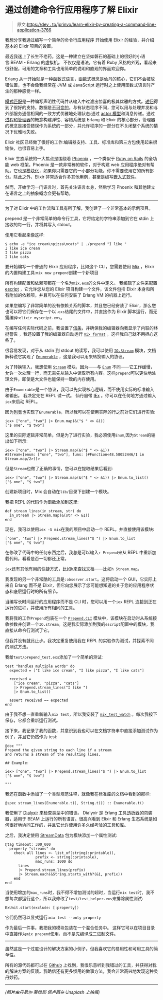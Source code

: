 # 通过创建命令行应用程序了解 Elixir

> 原文:[https://dev . to/jorinvo/learn-elixir-by-creating-a-command-line-application-3766](https://dev.to/jorinvo/learn-elixir-by-creating-a-command-line-application-3766)

我想分享我通过编写一个简单的命令行应用程序
开始使用 Elixir 的经验，并介绍基本的 Elixir 项目的设置。

最近我迷上了长生不老药。这是一种建立在坚如磐石的基础上的很好的小语言:BEAM - Erlang 的虚拟机。
不仅仅是语法，它有着 Ruby 风格的外观，看起来很舒服，可用的文章和工具也用简单的说明和直观的界面欢迎你。

Erlang 从一开始就是一种函数式语言，函数式概念是仙丹的核心，它们不会被放错位置，也不会像我经常在 JVM 或 JavaScript 运行时之上使用函数式语言时产生的那种感觉一样。

[模式匹配](https://elixir-lang.org/getting-started/pattern-matching.html)是一种编写声明性代码并从输入中过滤出惊喜的极其优雅的方式。[递归](https://elixir-lang.org/getting-started/recursion.html)得到了很好的支持。数据是[不可变的](http://madlep.com/presentations/immutable_data_in_elixir/)。与有状态程序不同，您可以用与处理并发和与外部服务通信相同的一致方式优雅地处理状态:通过 [actor 模型](https://theerlangelist.blogspot.de/2013/01/actors-in-erlangelixir.html)和消息传递。通过[进程和管理器](https://elixir-lang.org/getting-started/mix-otp/supervisor-and-application.html)的概念构建弹性、容错系统是 Erlang 和 Elixir 的核心部分，管理器的概念是接受错误作为系统的一部分，并允许程序的一部分在不关闭整个系统的情况下优雅地失败。

Elixir 社区已经做了很好的工作:编辑器支持、工具、标准库和第三方包使用起来很愉快，也很容易上手。

Elixir 生态系统的一大焦点是围绕着 [Phoenix](http://phoenixframework.org/) ，一个类似于 [Ruby on Rails](http://rubyonrails.org/) 的全功能 web 框架。Phoenix 是一款非常棒的软件，对于构建 web 应用程序绝对有帮助。它也是[模块化](http://theerlangelist.com/article/phoenix_is_modular)，如果你只需要它的一小部分功能，你不需要使用它的所有部分。除此之外，Elixir 非常适合许多其他用例，甚至是编写[嵌入式软件](https://nerves-project.org/)。

然而，开始学习一门语言时，首先关注语言本身，然后学习 Phoenix 和其他建立在语言之上的抽象概念会更有帮助。

* * *

为了对 Elixir 中的工作流和工具有所了解，我创建了一个非常基本的示例项目。

prepend 是一个非常简单的命令行工具，它将给定的字符串添加到它在 stdin 上接收的每一行，并将其写入 stdout。

使用它看起来像这样:

```
$ echo -e "ice cream\npizza\ncats" | ./prepend "I like "
I like ice cream
I like pizza
I like cats 
```

要开始编写一个普通的 Elixir 应用程序，比如这个 CLI，您需要使用 [Mix](https://hexdocs.pm/mix/Mix.html) ，Elixir 的内置构建工具:`mix new prepend`创建一个新项目

所有构建配置和依赖项都在一个名为`mix.exs`的文件中定义。
我编辑了文件来配置 [escript](https://hexdocs.pm/mix/master/Mix.Tasks.Escript.Build.html) ，它允许您从您的 Elixir 项目构建一个文件，该文件包括 Elixir 本身和所有附加的依赖项，并且可以在任何安装了 Erlang VM 的机器上运行。

如果您编写了非常简单的没有依赖关系的脚本，并且您已经安装了 Elixir，那么您也可以将它们保存在一个以`.exs`结尾的文件中，并直接作为 Elixir 脚本运行，而无需编译:`elixir myscript.exs`。

在编写任何实际代码之前，我设置了[信条](http://credo-ci.org/)，并确保我的编辑器向我显示了内联的林挺警告
，我还设置了我的编辑器自动运行 [`mix format`](https://hexdocs.pm/mix/master/Mix.Tasks.Format.html) ，这样我自己就不用担心这些了。

很容易发现，对于从 stdin 到 stdout 的读写，我可以使用 [`IO.Stream`](https://hexdocs.pm/elixir/IO.Stream.html) 模块，文档解释说它实现了 [`Enumerable`](https://hexdocs.pm/elixir/Enumerable.html) ，这是我可以用来转换输入的协议。

为了转换输入，我想使用 [`Stream`](https://hexdocs.pm/elixir/Stream.html) 模块，因为——与 [`Enum`](https://hexdocs.pm/elixir/Enum.html) 不同——它工作缓慢，允许一次处理一行，而无需先从输入中读取所有内容。这样`prepend`可以更快地处理文件，即使是大文件也能保持一致的内存使用。

由于`Enumerable`是一个协议，我可以先实现核心逻辑，而不使用实际的标准输入和输出。
我决定先在 REPL 试一试。
仙丹自带 [IEx](https://hexdocs.pm/iex/IEx.html) 。你可以在任何地方通过输入`iex`来启动 REPL。

因为[列表](https://hexdocs.pm/elixir/List.html)也实现了`Enumerable`，所以我可以在使用实际的行之前对它们进行实验:

```
iex> ["one", "two"] |> Enum.map(&("$ " <> &1))
["$ one", "$ two"] 
```

这里的实际逻辑非常简单，但是为了进行实验，我必须使用`Enum`,因为`Stream`的输出如下所示:

```
iex> ["one", "two"] |> Stream.map(&("$ " <> &1))
#Stream<[enum: ["one", "two"], funs: [#Function<48.58052446/1 in Stream.map/2>]]> 
```

但是`Stream`也做了正确的事情，您可以在提取结果后看到:

```
iex> ["one", "two"] |> Stream.map(&("$ " <> &1)) |> Enum.to_list()
["$ one", "$ two"] 
```

创建新项目时，Mix 会自动在`lib/`目录下创建一个模块。

我把 REPL 的代码作为函数添加到这里:

```
def stream_lines(in_stream, str) do
  in_stream |> Stream.map(&(str <> &1))
end 
```

现在，我可以使用`iex -S mix`在我的项目中启动一个 REPL，并直接使用该模块:

```
["one", "two"] |> Prepend.stream_lines("$ ") |> Enum.to_list
["$ one", "$ two"] 
```

在修改了代码中的任何东西之后，我总是可以输入`r Prepend`来从 REPL 中重新加载代码，看看是否一切都还正常。

`iex`还有其他有用的快捷方式，比如`h`来查找文档——比如`h Stream.map`。

我发现的另一个非常酷的工具是`:observer.start`。这将启动一个 GUI，它实际上来自 Erlang 而不是 Elixir，但它向您展示了您可能想知道的关于您的应用程序状态和底层运行时的所有细节。

当编写长时间运行的应用程序而不是 CLI 时，您可以用一个`iex` REPL 连接到正在运行的进程，并使用所有相同的工具。

我将我的工作`Prepend`包装在一个 [`Prepend.CLI`](https://github.com/jorinvo/prepend/blob/master/lib/prepend/cli.ex) 模块中，该模块在启动时从系统接收参数并创建一个`IO.stream`。这是我实际添加到我的`escript`配置中的模块，我直接从命令行测试了它。

但我并没有就此止步。我决定重复使用我在 REPL 的实验作为测试，并探索不同的测试方法。

我给`test/prepend_test.exs`添加了一个简单的测试:

```
test "handles multiple words" do
  expected = ["I like ice cream", "I like pizza", "I like cats"]

  received =
    ["ice cream", "pizza", "cats"]
    |> Prepend.stream_lines("I like ")
    |> Enum.to_list()

  assert received == expected
end 
```

由于我不想一直重新输入`mix test`，所以我安装了 [`mix_test_watch`](https://github.com/lpil/mix-test.watch) 。每次我按下保存，它都会重新运行测试。

接下来，我记录了我的函数，并意识到我也可以在文档字符串中直接添加测试作为例子，并且它仍然作为 test:

```
@doc """
Prepend the given string to each line if a stream
and returns a stream of the resulting lines.

## Example:

iex> ["one", "two"] |> Prepend.stream_lines("$ ") |> Enum.to_list
["$ one", "$ two"]

""" 
```

我还在函数中添加了一个类型规范注释，就像我在标准库的文档中看到的那样:

```
@spec stream_lines(Enumerable.t(), String.t()) :: Enumerable.t() 
```

我使用了 [Dialyxir](https://github.com/jeremyjh/dialyxir) 来检查类型中的错误。
Dialyxir 是 Erlang 工具[透析器](http://erlang.org/doc/apps/dialyzer/dialyzer_chapter.html)的包装器，适用于 BEAM 上运行的所有语言。很高兴看到 Elixir 和 Erlang 生态系统是如何很好地协同工作的，并且它允许使用许多久经考验的工具和库。

之后，我决定使用 [StreamData](https://hexdocs.pm/stream_data/) 包为模块添加一个属性测试:

```
@tag timeout: 300_000
  property "streams" do
    check all lines <- list_of(string(:printable)),
              prefix <- string(:printable),
              max_runs: 1000 do
      lines
      |> Prepend.stream_lines(prefix)
      |> Stream.each(&String.starts_with?(&1, prefix))
    end
end 
```

当使用增加的`max_runs`时，我不得不增加测试的超时，当运行`mix test`时，我不想每次都运行这个，所以我修改了`test/test_helper.exs`来排除属性测试:

```
ExUnit.start(exclude: [:property]) 
```

它们仍然可以显式运行:`mix test --only property`

作为最后一件事，我把我的模块包装在一个混合任务中。
这样它可以在项目目录中直接作为`mix prepend`使用，而不是先编译成二进制文件。

* * *

虽然这是一个过度设计的解决方案的小例子，但我喜欢它的易用性和可用工具的简单性。

所有的源代码都可以在 [Github](https://github.com/jorinvo/prepend) 上找到，我很乐意听到我错过的工具，并获得对我的解决方案的反馈。我确信还有更多惯用的做事方法，我会非常高兴地发现这种灵丹妙药。

* * *

*(照片由丹尼尔·莱维斯·佩卢西在 Unsplash 上拍摄)*
